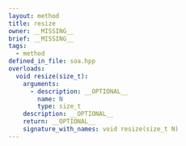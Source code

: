 ```yaml
---
layout: method
title: resize
owner: __MISSING__
brief: __MISSING__
tags:
  - method
defined_in_file: soa.hpp
overloads:
  void resize(size_t):
    arguments:
      - description: __OPTIONAL__
        name: N
        type: size_t
    description: __OPTIONAL__
    return: __OPTIONAL__
    signature_with_names: void resize(size_t N)
---
```

